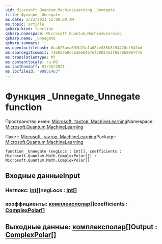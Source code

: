 ```yaml
---
uid: Microsoft.Quantum.MachineLearning._Unnegate
title: Функция _Unnegate
ms.date: 1/23/2021 12:00:00 AM
ms.topic: article
qsharp.kind: function
qsharp.namespace: Microsoft.Quantum.MachineLearning
qsharp.name: _Unnegate
qsharp.summary: ''
ms.openlocfilehash: 8ca026aea692b23a1a88ce835b8154470cf5d2bd
ms.sourcegitcommit: 71605ea9cc630e84e7ef29027e1f0ea06299747e
ms.translationtype: MT
ms.contentlocale: ru-RU
ms.lasthandoff: 01/26/2021
ms.locfileid: "98851463"
---
```

# <a name="_unnegate-function"></a><span data-ttu-id="da9c7-102">Функция _Unnegate</span><span class="sxs-lookup"><span data-stu-id="da9c7-102">_Unnegate function</span></span>

<span data-ttu-id="da9c7-103">Пространство имен: [Microsoft. тактов. MachineLearning](xref:Microsoft.Quantum.MachineLearning)</span><span class="sxs-lookup"><span data-stu-id="da9c7-103">Namespace: [Microsoft.Quantum.MachineLearning](xref:Microsoft.Quantum.MachineLearning)</span></span>

<span data-ttu-id="da9c7-104">Пакет: [Microsoft. тактов. MachineLearning](https://nuget.org/packages/Microsoft.Quantum.MachineLearning)</span><span class="sxs-lookup"><span data-stu-id="da9c7-104">Package: [Microsoft.Quantum.MachineLearning](https://nuget.org/packages/Microsoft.Quantum.MachineLearning)</span></span>




```qsharp
function _Unnegate (negLocs : Int[], coefficients : Microsoft.Quantum.Math.ComplexPolar[]) : Microsoft.Quantum.Math.ComplexPolar[]
```


## <a name="input"></a><span data-ttu-id="da9c7-105">Входные данные</span><span class="sxs-lookup"><span data-stu-id="da9c7-105">Input</span></span>

### <a name="neglocs--int"></a><span data-ttu-id="da9c7-106">Неглокс: [int](xref:microsoft.quantum.lang-ref.int)[]</span><span class="sxs-lookup"><span data-stu-id="da9c7-106">negLocs : [Int](xref:microsoft.quantum.lang-ref.int)[]</span></span>




### <a name="coefficients--complexpolar"></a><span data-ttu-id="da9c7-107">коэффициенты: [комплексполар](xref:Microsoft.Quantum.Math.ComplexPolar)[]</span><span class="sxs-lookup"><span data-stu-id="da9c7-107">coefficients : [ComplexPolar](xref:Microsoft.Quantum.Math.ComplexPolar)[]</span></span>





## <a name="output--complexpolar"></a><span data-ttu-id="da9c7-108">Выходные данные: [комплексполар](xref:Microsoft.Quantum.Math.ComplexPolar)[]</span><span class="sxs-lookup"><span data-stu-id="da9c7-108">Output : [ComplexPolar](xref:Microsoft.Quantum.Math.ComplexPolar)[]</span></span>

